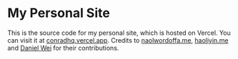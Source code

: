# My Personal Site

This is the source code for my personal site, which is hosted on Vercel. You can visit it at [conradhq.vercel.app](https://www.conradhq.vercel.app/). Credits to [naolwordoffa.me](https://www.naolwordoffa.me/), [haoliyin.me](https://www.haoliyin.me/) and [Daniel Wei](https://github.com/epicdragon44) for their contributions.